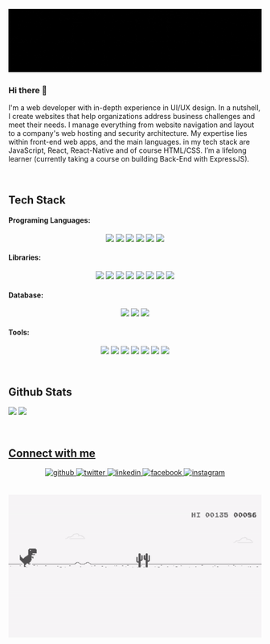 [![Arrafi's GitHub Banner](./Assets/github_banner.gif)](https://rafi.netlify.app)

### Hi there 👋

I'm a web developer with in-depth experience in UI/UX design. In a nutshell, I create websites that help organizations address business challenges and meet their needs. I manage everything from website navigation and layout to a company's web hosting and security architecture. My expertise lies within front-end web apps, and the main languages. in my tech stack are JavaScript, React, React-Native and of course HTML/CSS. I’m a lifelong learner (currently taking a course on building Back-End with ExpressJS).

<br/>

## Tech Stack

<h4>Programing Languages:</h4>

<p align="center">

  <img src="https://img.shields.io/badge/HTML5-E34F26?style=for-the-badge&logo=html5&logoColor=white" />
  <img src="https://img.shields.io/badge/CSS3-1572B6?style=for-the-badge&logo=css3&logoColor=white" />
  <img src="https://img.shields.io/badge/JavaScript-323330?style=for-the-badge&logo=javascript&logoColor=F7DF1E" />

  <img src="https://img.shields.io/badge/Java-ED8B00?style=for-the-badge&logo=java&logoColor=white" />
  <img src="https://img.shields.io/badge/PHP-777BB4?style=for-the-badge&logo=php&logoColor=white" />

  <img src="https://img.shields.io/badge/json-5E5C5C?style=for-the-badge&logo=json&logoColor=white" />
</p>

<h4>Libraries:</h4>
<p align="center">
  <img src="https://img.shields.io/badge/React-20232A?style=for-the-badge&logo=react&logoColor=61DAFB" />
  <img src="https://img.shields.io/badge/React_Native-20232A?style=for-the-badge&logo=react&logoColor=61DAFB" />
  <img src="https://img.shields.io/badge/Node.js-339933?style=for-the-badge&logo=nodedotjs&logoColor=white" />
  <img src="https://img.shields.io/badge/express.js-62CDFF?style=for-the-badge&logo=express&logoColor=white" />
  <img src="https://img.shields.io/badge/mongoose-609966?style=for-the-badge&logo=mongodb&logoColor=white" />

  <img src="https://img.shields.io/badge/Bootstrap-563D7C?style=for-the-badge&logo=bootstrap&logoColor=white" />
  <img src="https://img.shields.io/badge/Tailwind_CSS-38B2AC?style=for-the-badge&logo=tailwind-css&logoColor=white" />
  <img src="https://img.shields.io/badge/jQuery-0769AD?style=for-the-badge&logo=jquery&logoColor=white" />
</p>
<h4>Database:</h4>
<p align="center">
  <img src="https://img.shields.io/badge/MySQL-00000F?style=for-the-badge&logo=mysql&logoColor=white" />
  <!-- <img src="https://img.shields.io/badge/PostgreSQL-316192?style=for-the-badge&logo=postgresql&logoColor=white" /> -->
  <img src="https://img.shields.io/badge/MongoDB-4EA94B?style=for-the-badge&logo=mongodb&logoColor=white" />
  <img src="https://img.shields.io/badge/SQLite-07405E?style=for-the-badge&logo=sqlite&logoColor=white" />
</p>

<h4>Tools:</h4>

<p align="center">
  <img src="https://img.shields.io/badge/Visual_Studio_Code-0078D4?style=for-the-badge&logo=visual%20studio%20code&logoColor=white" />
  <img src="https://img.shields.io/badge/android_studio-060047?style=for-the-badge&logo=androidstudio&logoColor=white" />
  <img src="https://img.shields.io/badge/web_strom-181823?style=for-the-badge&logo=webstorm&logoColor=white" />
  <img src="https://img.shields.io/badge/intellij_idea-D61355?style=for-the-badge&logo=intellijidea&logoColor=white" />
  <img src="https://img.shields.io/badge/Atom-66595C?style=for-the-badge&logo=Atom&logoColor=white" />
  <img src="https://img.shields.io/badge/Eclipse-2C2255?style=for-the-badge&logo=eclipse&logoColor=white" />
    <img src="https://img.shields.io/badge/postman-F94A29?style=for-the-badge&logo=postman&logoColor=white" />
</p>

<br />

## Github Stats

<p>
<img src="https://github-readme-stats.vercel.app/api?username=arrafi-mahin&show_icons=true&count_private=true&hide_border=true"  />
</a>
<a href="#">
<img src="https://github-readme-stats.vercel.app/api/top-langs/?username=arrafi-mahin&hide_border=true&layout=compact" />
</p>
</br>

## Connect with me

<div align="center">
<a href="https://github.com/arrafi-mahin" target="_blank">
<img src=https://img.shields.io/badge/github-%2324292e.svg?&style=for-the-badge&logo=github&logoColor=white alt=github style="margin-bottom: 5px;" />
</a>
<a href="https://twitter.com/arrafi_mahin" target="_blank">
<img src=https://img.shields.io/badge/twitter-%2300acee.svg?&style=for-the-badge&logo=twitter&logoColor=white alt=twitter style="margin-bottom: 5px;" />
</a>
<a href="https://linkedin.com/in/arrafi-mahin" target="_blank">
<img src=https://img.shields.io/badge/linkedin-%231E77B5.svg?&style=for-the-badge&logo=linkedin&logoColor=white alt=linkedin style="margin-bottom: 5px;" />
</a>
<a href="https://www.facebook.com/arrafi" target="_blank">
<img src=https://img.shields.io/badge/facebook-%232E87FB.svg?&style=for-the-badge&logo=facebook&logoColor=white alt=facebook style="margin-bottom: 5px;" />
</a>
<a href="https://instagram.com/arrafi.mahin" target="_blank">
<img src=https://img.shields.io/badge/instagram-%23000000.svg?&style=for-the-badge&logo=instagram&logoColor=white alt=instagram style="margin-bottom: 5px;" />
</a>  
</div>

<br/>
<p align="center">
<img src="./Assets/dino.gif" /> 
</p>
